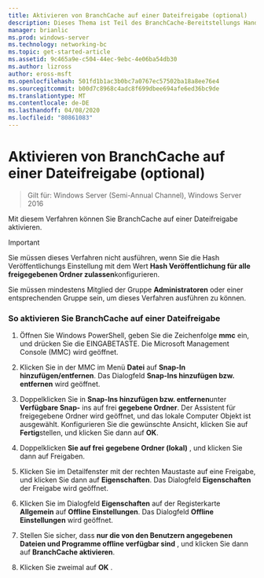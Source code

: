 ```yaml
---
title: Aktivieren von BranchCache auf einer Dateifreigabe (optional)
description: Dieses Thema ist Teil des BranchCache-Bereitstellungs Handbuchs für Windows Server 2016, das zeigt, wie BranchCache im Modus für verteilte und gehostete Caches bereitgestellt wird, um die WAN-Bandbreitenauslastung in Zweigniederlassungen zu optimieren.
manager: brianlic
ms.prod: windows-server
ms.technology: networking-bc
ms.topic: get-started-article
ms.assetid: 9c465a9e-c504-44ec-9ebc-4e06ba54db30
ms.author: lizross
author: eross-msft
ms.openlocfilehash: 501fd1b1ac3b0bc7a0767ec57502ba18a8ee76e4
ms.sourcegitcommit: b00d7c8968c4adc8f699dbee694afe6ed36bc9de
ms.translationtype: MT
ms.contentlocale: de-DE
ms.lasthandoff: 04/08/2020
ms.locfileid: "80861083"
---
```

# <a name="enable-branchcache-on-a-file-share-optional"></a>Aktivieren von BranchCache auf einer Dateifreigabe (optional)

>Gilt für: Windows Server (Semi-Annual Channel), Windows Server 2016

Mit diesem Verfahren können Sie BranchCache auf einer Dateifreigabe aktivieren.  
  
> [!IMPORTANT]  
> Sie müssen dieses Verfahren nicht ausführen, wenn Sie die Hash Veröffentlichungs Einstellung mit dem Wert **Hash Veröffentlichung für alle freigegebenen Ordner zulassen**konfigurieren.  
  
Sie müssen mindestens Mitglied der Gruppe **Administratoren** oder einer entsprechenden Gruppe sein, um dieses Verfahren ausführen zu können.  
  
### <a name="to-enable-branchcache-on-a-file-share"></a>So aktivieren Sie BranchCache auf einer Dateifreigabe  
  
1.  Öffnen Sie Windows PowerShell, geben Sie die Zeichenfolge **mmc** ein, und drücken Sie die EINGABETASTE. Die Microsoft Management Console (MMC) wird geöffnet.  
  
2.  Klicken Sie in der MMC im Menü **Datei** auf **Snap-In hinzufügen/entfernen**. Das Dialogfeld **Snap-Ins hinzufügen bzw. entfernen** wird geöffnet.  
  
3.  Doppelklicken Sie in **Snap-Ins hinzufügen bzw. entfernen**unter **Verfügbare Snap-** ins auf frei **gegebene Ordner**. Der Assistent für freigegebene Ordner wird geöffnet, und das lokale Computer Objekt ist ausgewählt. Konfigurieren Sie die gewünschte Ansicht, klicken Sie auf **Fertig**stellen, und klicken Sie dann auf **OK**.  
  
4.  Doppelklicken **Sie auf frei** **gegebene Ordner (lokal)** , und klicken Sie dann auf Freigaben.  
  
5.  Klicken Sie im Detailfenster mit der rechten Maustaste auf eine Freigabe, und klicken Sie dann auf **Eigenschaften**. Das Dialogfeld **Eigenschaften** der Freigabe wird geöffnet.  
  
6.  Klicken Sie im Dialogfeld **Eigenschaften** auf der Registerkarte **Allgemein** auf **Offline Einstellungen**. Das Dialogfeld **Offline Einstellungen** wird geöffnet.  
  
7.  Stellen Sie sicher, dass **nur die von den Benutzern angegebenen Dateien und Programme offline verfügbar sind** , und klicken Sie dann auf **BranchCache aktivieren**.  
  
8.  Klicken Sie zweimal auf **OK** .  
  

